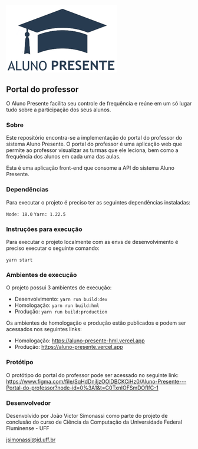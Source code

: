 <img src="./src/assets/images/logoBlue.png" width="300"/>

## Portal do professor

O Aluno Presente facilita seu controle de frequência e reúne em um só lugar tudo sobre a participação dos seus alunos.

### Sobre

Este repositório encontra-se a implementação do portal do professor do sistema Aluno Presente. O portal do professor é uma aplicação web que permite ao professor visualizar as turmas que ele leciona, bem como a frequência dos alunos em cada uma das aulas.

Esta é uma aplicação front-end que consome a API do sistema Aluno Presente.

### Dependências

Para executar o projeto é preciso ter as seguintes dependências instaladas:

```Node: 18.0```
```Yarn: 1.22.5```

### Instruções para execução

Para executar o projeto localmente com as envs de desenvolvimento é preciso executar o seguinte comando:

```yarn start```

### Ambientes de execução

O projeto possui 3 ambientes de execução:

- Desenvolvimento: ```yarn run build:dev```
- Homologação: ```yarn run build:hml```
- Produção: ```yarn run build:production```

Os ambientes de homologação e produção estão publicados e podem ser acessados nos seguintes links:

- Homologação: https://aluno-presente-hml.vercel.app
- Produção: https://aluno-presente.vercel.app

### Protótipo

O protótipo do portal do professor pode ser acessado no seguinte link: https://www.figma.com/file/SqHdDnjIjzOOlDBCKCiHz0/Aluno-Presente---Portal-do-professor?node-id=0%3A1&t=C0TxnIOFSmDOflfC-1

### Desenvolvedor

Desenvolvido por João Victor Simonassi como parte do projeto de conclusão do curso de Ciência da Computação da Universidade Federal Fluminense - UFF

jsimonassi@id.uff.br


